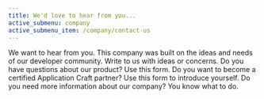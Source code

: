 ```yaml
---
title: We'd love to hear from you...
active_submenu: company
active_submenu_item: /company/contact-us
---
```


We want to hear from you. This company was built on the ideas and needs of our developer community. Write to us with ideas or concerns. Do you have questions about our product? Use this form. Do you want to become a certified Application Craft partner? Use this form to introduce yourself. Do you need more information about our company? You know what to do.

<script src="http://ac-static.applicationcraft.com/ac/1.20/live/userlive.js" type="text/javascript"></script>
<script type="text/javascript">
  waInitForm("c6bb97f9-e26d-49ee-83dc-043209afb2bc", 650, 400, null, null, null, "http://ac.applicationcraft.com/live.html");
</script>
